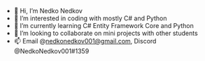 - 👋 Hi, I’m Nedko Nedkov
- 👀 I’m interested in coding with mostly C# and Python
- 🌱 I’m currently learning C# Entity Framework Core and Python
- 💞️ I’m looking to collaborate on mini projects with other students
- 📫 Email @nedkonedkov001@gmail.com, Discord @NedkoNedkov001#1359

<!---
NedkoNedkov001/NedkoNedkov001 is a ✨ special ✨ repository because its `README.md` (this file) appears on your GitHub profile.
You can click the Preview link to take a look at your changes.
--->
